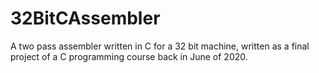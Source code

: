 # 32BitCAssembler
A two pass assembler written in C for a 32 bit machine, written as a final project of a C programming course back in June of 2020.
